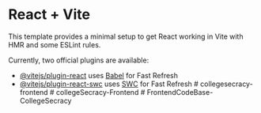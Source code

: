 # React + Vite

This template provides a minimal setup to get React working in Vite with HMR and some ESLint rules.

Currently, two official plugins are available:

- [@vitejs/plugin-react](https://github.com/vitejs/vite-plugin-react/blob/main/packages/plugin-react/README.md) uses [Babel](https://babeljs.io/) for Fast Refresh
- [@vitejs/plugin-react-swc](https://github.com/vitejs/vite-plugin-react-swc) uses [SWC](https://swc.rs/) for Fast Refresh
#   c o l l e g e s e c r a c y - f r o n t e n d  
 #   c o l l e g e S e c r a c y - F r o n t e n d  
 #   F r o n t e n d C o d e B a s e - C o l l e g e S e c r a c y  
 